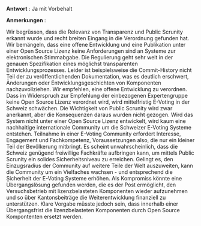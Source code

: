 **Antwort** : Ja mit Vorbehalt

**Anmerkungen** :

Wir begrüssen, dass die Relevanz von Transparenz und Public Scrunity erkannt wurde und recht breiten Eingang in die Verordnung gefunden hat.
Wir bemängeln, dass eine offene Entwicklung und eine Publikation unter einer Open Source Lizenz keine Anforderungen sind an Systeme zur elektronischen Stimmabgabe. 
Die Regulierung geht sehr weit in der genauen Spezifikation eines möglichst transparenten Entwicklungsprozesses. Leider ist beispielsweise die Commit-History nicht Teil der zu veröffentlichenden Dokumentation, was es deutlich erschwert, Änderungen oder Entwicklungsgeschichten von Komponenten nachzuvollziehen. Wir empfehlen, eine offene Entwicklung zu verordnen.
Dass im Widerspruch zur Empfehlung der einbezogenen Expertengruppe keine Open Source Lizenz verordnet wird, wird  mittelfristig E-Voting in der Schweiz schwächen. Die Wichtigkeit von Public Scrunity wird zwar anerkannt, aber die Konsequenzen daraus wurden nicht gezogen. Wird das System nicht unter einer Open Source Lizenz entwickelt, wird kaum eine nachhaltige internationale Community um die Schweizer E-Voting Systeme entstehen. Teilnahme in einer E-Voting Community erfordert Interesse, Engagement und Fachkompetenz, Voraussetzungen also, die nur ein kleiner Teil der Bevölkerung mitbringt. Es scheint unwahrscheinlich, dass die Schweiz genügend freiwillige Fachkräfte aufbringen kann, um mittels Public Scrunity ein solides Sicherheitsniveau zu erreichen. Gelingt es, den Einzugsradius der Community auf weitere Teile der Welt auszuweiten, kann die Community um ein Vielfaches wachsen - und entsprechend die Sicherheit der E-Voting Systeme erhöhen. 
Als Kompromiss könnte eine Übergangslösung gefunden werden, die es der Post ermöglicht, den Versuchsbetrieb mit lizenzbelasteten Komponenten wieder aufzunehmen und so über Kantonsbeiträge die Weiterentwicklung finanziell zu unterstützen. Klare Vorgabe müsste jedoch sein, dass innerhalb einer Übergangsfrist die lizenzbelasteten Komponenten durch Open Source Kompontenten ersetzt werden. 
